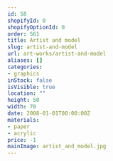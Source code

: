 ```yaml
---
id: 58
shopifyId: 0
shopifyOptionId: 0
order: 561
title: Artist and model
slug: artist-and-model
url: art-works/artist-and-model
aliases: []
categories:
- graphics
inStock: false
isVisible: true
location: ""
height: 50
width: 70
date: 2008-01-01T00:00:00Z
materials:
- paper
- acrylic
price: -1
mainImage: artist_and_model.jpg
---
```

